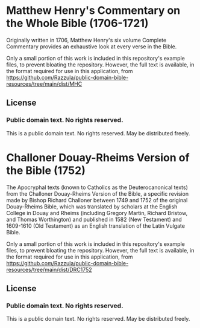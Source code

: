 # Matthew Henry's Commentary on the Whole Bible (1706-1721)

Originally written in 1706, Matthew Henry's six volume Complete Commentary provides an exhaustive look at every verse in the Bible.

Only a small portion of this work is included in this repository's example files, to prevent bloating the repository. However, the full text is available, in the format required for use in this application, from https://github.com/Razzula/public-domain-bible-resources/tree/main/dist/MHC

## License

### Public domain text. No rights reserved.

This is a public domain text. No rights reserved. May be distributed freely.

# Challoner Douay-Rheims Version of the Bible (1752)

The Apocryphal texts (known to Catholics as the Deuterocanonical texts) from the Challoner Douay-Rheims Version of the Bible, a specific revision made by Bishop Richard Challoner between 1749 and 1752 of the original Douay-Rheims Bible, which was translated by scholars at the English College in Douay and Rheims (including Gregory Martin, Richard Bristow, and Thomas Worthington) and published in 1582 (New Testament) and 1609-1610 (Old Testament) as an English translation of the Latin Vulgate Bible.

Only a small portion of this work is included in this repository's example files, to prevent bloating the repository. However, the full text is available, in the format required for use in this application, from https://github.com/Razzula/public-domain-bible-resources/tree/main/dist/DRC1752

## License

### Public domain text. No rights reserved.

This is a public domain text. No rights reserved. May be distributed freely.
